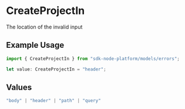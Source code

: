 # CreateProjectIn

The location of the invalid input

## Example Usage

```typescript
import { CreateProjectIn } from "sdk-node-platform/models/errors";

let value: CreateProjectIn = "header";
```

## Values

```typescript
"body" | "header" | "path" | "query"
```